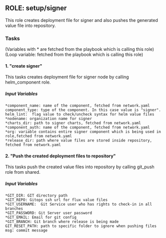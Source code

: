 ## ROLE: setup/signer
This role creates deployment file for signer and also pushes the generated value file into repository.

### Tasks
(Variables with * are fetched from the playbook which is calling this role)
(Loop variable: fetched from the playbook which is calling this role)
#### 1. "create signer"
This tasks creates deployment file for signer node by calling helm_component role.
##### Input Variables

    *component_name: name of the component, fetched from network.yaml
    component_type: type of the component. In this case value is "signer".
    helm_lint:  flag value to check/uncheck syntax for helm value files
    *nodename: organization name for signer
    *charts_dir: path to signer charts, fetched from network.yaml
    *component_auth: name of the component, fetched from network.yaml
    *org: variable contains entire signer component which is being used in role,fetched from network.yaml
    *release_dir: path where value files are stored inside repository, fetched from network.yaml

#### 2. "Push the created deployment files to repository"
This tasks push the created value files into repository by calling git_push role from shared.
##### Input Variables

    *GIT_DIR: GIT directory path
    *GIT_REPO: Gitops ssh url for flux value files
    *GIT_USERNAME:  Git Service user who has rights to check-in in all branches
    *GIT_PASSWORD: Git Server user password
    *GIT_EMAIL: Email for git config
    *GIT_BRANCH: Git branch where release is being made
    GIT_RESET_PATH: path to specific folder to ignore when pushing files
    msg: commit message
